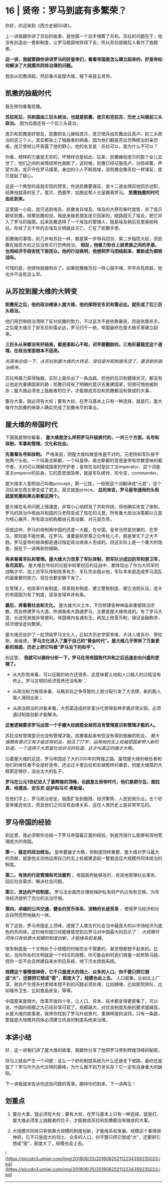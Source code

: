 # 16 | 贤帝：罗马到底有多繁荣？

你好，欢迎来到《西方史纲50讲》。

上一讲我跟你讲了苏拉的故事，是他第一个动手埋葬了共和。苏拉的问题在于，他没有创造出一套新制度，让罗马稳固地存续下去，所以苏拉就被后人看作了独裁者。

 **这一讲，我就要跟你讲讲罗马的好皇帝们，看看帝国是怎么建立起来的，好皇帝如何解决了大规模共同体治理的问题。**

我会从凯撒讲起，然后重点是屋大维，接下来是五贤帝。

## 凯撒的独裁时代

我先带你看看凯撒。

 **苏拉死后，共和国由三巨头统治，也就是凯撒、庞贝和克拉苏，历史上叫做前三头政治。** 因为后面还有一个后三头政治。

庞贝和凯撒是好朋友，凯撒把女儿嫁给庞贝，庞贝借兵给凯撒出征高卢。前三头政治的这三个人，其实都染上了独裁者的病毒，因为他们都是苏拉恐怖统治的亲历者。庞贝曾经公开表露了他的野心，他的名言是：苏拉可以，我为什么不可以？

你看，榜样的力量是无穷的，坏榜样也是如此。后来，凯撒嫁给庞贝的那个女儿去世了，他们之间的亲情纽带也就断了，这时候，凯撒已经征服高卢，功勋卓著，声望大涨，庞贝守在罗马城里，身边的小人不断挑唆，说凯撒会像苏拉一样谋反，庞贝就起了疑心。

这是一个典型的自我实现的预言。你说凯撒要谋反，发十二道金牌召他回京述职，结果他就真的反了。庞贝、西塞罗、加图这帮人仓皇撤离罗马。 **凯撒独裁的时代由此到来。**

这里插一小段，庞贝逃到埃及，凯撒发兵埃及，埃及的大祭司审时度势，杀了庞贝献给凯撒，结果凯撒却说，我是来接老朋友庞贝回家的，顺路就灭了埃及，把它并入了罗马的版图。后来凯撒选择了一个埃及的管理人，就是埃及艳后克里奥帕特拉。存续了五千年的古埃及文明就此灭亡，亡在了凯撒手里。

凯撒做的事情，前几步和苏拉一样，都是第一步带兵回京、第二步独揽大权，但凯撒在独揽大权之后没有实行恐怖统治。 **相反，他极力弥合上层贵族之间的矛盾，也用经济手段安抚下层民众，他的行动表明，他想把罗马团结起来，重新成为钢铁战车。**

可惜的是，他很快就被刺杀了。如果凯撒像苏拉一样心狠手辣，早早杀死政敌，他也许不会死这么早。

## 从苏拉到屋大维的大转变

 **凯撒死之后，他的政治继承人屋大维、他的部将安东尼和雷必达，就形成了后三巨头政治。**

他们用恐怖统治清除了反对凯撒的势力，不过这次不是依靠暴民，而是依靠杀手。之后屋大维灭了安东尼和雷必达，罗马归于一统，帝国最终在屋大维手里建立起来。

 **三巨头从来都没有好结局，都是面和心不和，迟早要翻脸的。三角形最稳定这个道理，在政治里面根本不适用。**

 *先简单总结一下，从苏拉到屋大维的大转变，背后是共和制度失灵了，要求新的政治秩序。*

苏拉用暴力获得独裁，实际上是杀出了一条血路，但他的见识和健康状况，都没有让他走完重建国家的路；凯撒已经有了明确的意识去重建国家，但很可惜他被刺杀；屋大维必须坐上独裁者的位子，才能做成苏拉和凯撒都没有做成的大事。

要办大事，就必须有大权；要有大权，在罗马基本上只有一种选择，就是打。屋大维作为凯撒的继承人确实完成了凯撒未尽的事业。

## 屋大维的帝国时代

下面我就带你看看， **屋大维是怎么样把罗马升级换代的，一共三个方面，名号和体制，军事和管理，文化和社会。**

 **先看看名号和体制。** 严格来说，把屋大维叫做皇帝是不对的。元老院和军队授予他两个头衔，一个叫奥古斯都，一个叫皇帝。奥古斯都的意思是带有宗教意味的看守者，大约可以理解成国家的守护者；皇帝在当时是拉丁文imperator，这个词是英文emperor的前身。它的意思很简单，就是军队统帅、司令官，commander。

屋大维本人爱把自己叫做princept，第一公民，一般把这个词翻译成“元首”，这个词后来在西文里变成了君主，英文就是prince。 **总的来说，罗马皇帝通用的头衔就是凯撒和奥古斯都这两个。**

屋大维在名号问题上很谦虚，非常小心地顾及了共和传统，但他确实改变了体制，罗马的政治中枢由共和国的元老院变成了现在的元首，所有重大政治决策都以元首为核心展开，所有政治机构都由元首设置、对元首负责。

但就这样，罗马的帝制离中国的还差一大截，在中国，皇帝当然是世袭的，在罗马，原则是不能世袭。在罗马，谁要是把至尊之位传给儿子，那是冒天下之大不韪。罗马皇帝的继承都是通过指定政治继承人完成的。但这实际上是一个重大的隐患，我在下一讲再和你细聊。

 **再来看看军队和管理。屋大维大力改革了军队体制，把军队分成边防军和禁卫军，各司其职。** 屋大维在夺权的过程中和掌权后的征战中，都体现出了作为大将军的战略才华，加上对军队体制改革有方，军队完全服从他，军队本来是造成罗马混乱的最重要的势力，现在也都安静下来了。

在管理上，他改革行省制度，改革税务制度，建立警察制度，建立消防队伍，庞大的帝国因为有了制度，逐渐变得井井有条。

 **最后，再看看社会和文化。** 屋大维大兴土木，不仅修建各种神庙来重塑政治宗教，而且修建罗马大道，所谓条条大路通罗马，主要是屋大维修成的。有了罗马大道，长途贸易就非常便利，帝国境内各通有无，再加上改革币制，保证金融秩序，经济很快走向繁荣。

屋大维还庇护了一批顶级罗马文化人，比如大历史学家李维，大诗人维吉尔、贺拉斯、奥维德。 **罗马文化进入了属于自己的“黄金时代”。屋大维几乎带来了万象更新的局面，历史上把它叫做“罗马治下的和平”。**

到这里， **我就可以跟你分析一下，罗马在用帝国取代共和之后迅速走向兴盛的逻辑了。**

* 从大形势来看，可以征服的地方还很多，这意味着土地和人口输入的过程没有终止，罗马文明的经济营养还没有断；

* 从政治权力格局来看，马略苏拉之争导致的上层分裂引发了大洗牌，新的能人强人涌现出来；

* 从政治统治的对象来看，大而富造成的贫富分化使得各种矛盾非常尖锐，必须通过制度创新才能解决。

 **这套逻辑要求罗马出现一个手握大权统揽全局而且有管理意识和管理才能的人。**

苏拉没有管理意识也没有管理才能，凯撒看起来有但没有得到施展的机会， *屋大维既有意识又有才能还有机会，他活了77岁，运用他的无上权威把国家带入新的轨道，一个适用于大而富社会状况的轨道。这才叫真正的雄才大略。*

沿着屋大维的足迹，罗马帝国走了大约200年的辉煌之路。虽然屋大维的继任者和他们的继任者不全是好皇帝，还出过卡里古拉和尼禄那样的暴君，但屋大维搭的大框架足够好，没出太大的乱子。

 **罗马在公元1世纪进入了最辉煌的顶峰，也就是五贤帝时代，他们是密尔瓦、图拉真、哈德良、安东尼·庇护和马可·奥勒留。**

在他们手上，罗马政治安定、版图扩张到极限、经济繁荣、人民安居乐业。五个好皇帝接连坐庄，而且他们之间没有血缘关系，这在人类历史上是非常罕见的。

## 罗马帝国的经验

到这里，我必须帮你总结一下罗马帝国最正面的经验，到底凭借什么能够有效地管理庞大的帝国。

 **第一，稳定的政治统治。** 皇帝要雄才大略，但制度同样重要，屋大维对罗马最大的贡献，就是他主动地运用自己的无上权威建造起一整套适应大规模共同体统治的制度。

 **第二，有效的行政管理和司法裁判** 。帝国政府能够及时、有效地管理社会事务、回应社会需求、解决社会问题。

 **第三，发达的产权制度。** 罗马法全面而合理地保护私有财产的占有和交换，为市场经济提供了充分的法治环境。

 **第四，卓越的公共交通、健全的货币体系、流畅的长途贸易** ，使得罗马经济和社会自然而然地融为一体。

有了这些，罗马帝国走上顶峰，成就了人类古代社会当中最庞大的以市场经济为底色的共同体。这时候你就已经能够感觉到古罗马对中国最大的启示了： *大规模共同体只有依靠大规模的制度创新，才能维系和发展。*

很多制度是一个文明处于小规模的时候完全不需要的，甚至想都想不起来的。比如，当你所处的文明就是一个村庄的规模，你可能会和村民们商量一起修筑马路，但你一定不会去修建自来水供应系统、地下污水排放系统。

 **规模这个事情很神奇，它不只是庞大的领土、众多的人口，你不要只把它想成“大”，还要把它想成“密”，密度大了，规模也会上去。** 人口密集，比如北上广深，就会产生很多村里根本想不到的问题必须处理，比如拥堵、比如医院排队、比如城市卫生、比如食品安全，等等。

中国原来就很大，改革开放四十年，让人口、资本、技术都变得更密集了，可以说，中国的规模之大已经非常可观了。规模越大，对优良制度系统的要求就越高，从屋大维的故事里，我带你找到了罗马升级换代、重铸辉煌的诀窍，只有一条路，那就是大规模共同体必须建立优良的制度系统来治理。

## 本讲小结

好，这一讲我们讲了屋大维的故事，我跟你分享了他把罗马带到辉煌顶峰的秘密。

但马上就会产生一个问题：这么一个好的制度系统为什么还是走下坡路，最终还是毁了？罗马作为古代文明的巅峰，为什么做不到万世长存？它一定有自身重大的缺陷。

下一讲我就来告诉你这些问题的答案。期待你的到来，下一讲再见！

## 划重点

1. 要办大事，就必须有大权；要有大权，在罗马基本上只有一种选择，就是打。屋大维必须坐上独裁者的位子，才能做成苏拉和凯撒都没有做成的大事。

2. 大规模共同体只有依靠大规模的制度创新，才能维系和发展。规模这个事情很神奇，它不只是庞大的领土、众多的人口，你不要只把它想成“大”，还要把它想成“密”，密度大了，规模也会上去。

![https://piccdn3.umiwi.com/img/201808/25/201808252112234359235023.jpg](https://piccdn3.umiwi.com/img/201808/25/201808252112234359235023.jpg)

---
